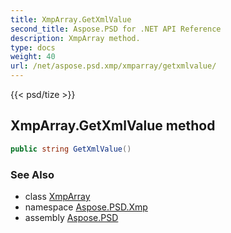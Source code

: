 ```yaml
---
title: XmpArray.GetXmlValue
second_title: Aspose.PSD for .NET API Reference
description: XmpArray method. 
type: docs
weight: 40
url: /net/aspose.psd.xmp/xmparray/getxmlvalue/
---
```

{{< psd/tize >}}
## XmpArray.GetXmlValue method

```csharp
public string GetXmlValue()
```

### See Also

* class [XmpArray](../)
* namespace [Aspose.PSD.Xmp](../../xmparray/)
* assembly [Aspose.PSD](../../../)


